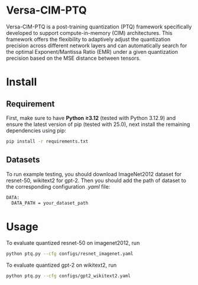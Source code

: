 # Versa-CIM-PTQ
Versa-CIM-PTQ is a post-training quantization (PTQ) framework specifically developed to support compute-in-memory (CIM) architectures. This framework offers the flexibility to adaptively adjust the quantization precision across different network layers and can automatically search for the optimal Exponent/Mantissa Ratio (EMR) under a given quantization precision based on the MSE distance between tensors.
# Install
## Requirement
First, make sure to have **Python ≥3.12** (tested with Python 3.12.9) and ensure the latest version of pip (tested with 25.0), next install the remaining dependencies using pip:
```bash
pip install -r requirements.txt
```
## Datasets
To run example testing, you should download ImageNet2012 dataset for resnet-50, wikitext2 for gpt-2.
Then you should add the path of dataset to the corresponding configuration *.yaml* file:
 ```bash
DATA:
   DATA_PATH = your_dataset_path
```
# Usage
To evaluate quantized resnet-50 on imagenet2012, run
```bash
python ptq.py --cfg configs/resnet_imagenet.yaml
```
To evaluate quantized gpt-2 on wikitext2, run
```bash
python ptq.py --cfg configs/gpt2_wikitext2.yaml
```

